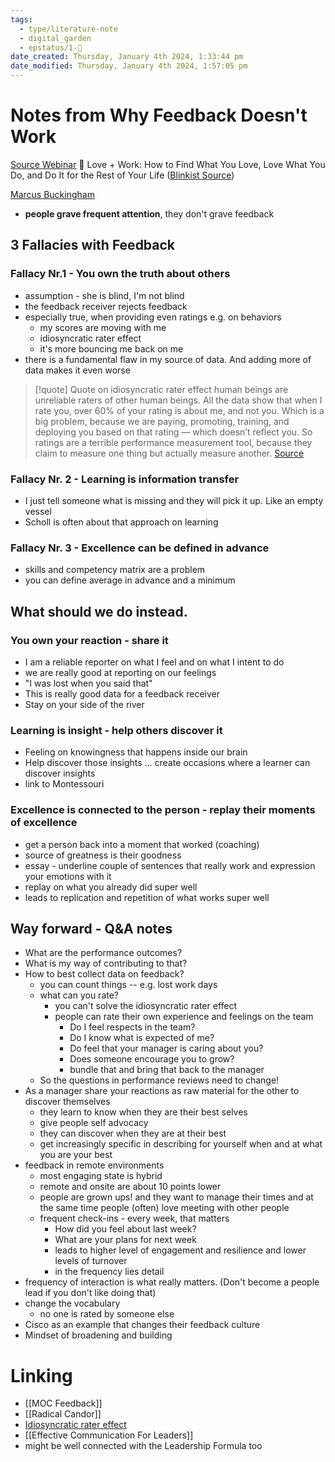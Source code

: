 ```yaml
---
tags:
  - type/literature-note
  - digital_garden
  - epstatus/1-🌱
date_created: Thursday, January 4th 2024, 1:33:44 pm
date_modified: Thursday, January 4th 2024, 1:57:05 pm
---
```

# Notes from Why Feedback Doesn't Work
[Source Webinar](https://hbr.org/webinar/2022/11/why-feedback-doesnt-work-and-what-to-do-instead)
	📖 Love + Work: How to Find What You Love, Love What You Do, and Do It for the Rest of Your Life ([Blinkist Source](https://www.blinkist.com/en/app/books/love-plus-work-en))

[Marcus Buckingham](https://www.linkedin.com/in/marcus-buckingham/)

+ **people grave frequent attention**, they don't grave feedback

## 3 Fallacies with Feedback
### Fallacy Nr.1 - You own the truth about others
* assumption - she is blind, I'm not blind
* the feedback receiver rejects feedback
* especially true, when providing even ratings e.g. on behaviors
	* my scores are moving with me
	* idiosyncratic rater effect
	* it's more bouncing me back on me
* there is a fundamental flaw in my source of data. And adding more of data makes it even worse

> [!quote] Quote on idiosyncratic rater effect
> human beings are unreliable raters of other human beings. All the data show that when I rate you, over 60% of your rating is about me, and not you. Which is a big problem, because we are paying, promoting, training, and deploying you based on that rating — which doesn’t reflect you. So ratings are a terrible performance measurement tool, because they claim to measure one thing but actually measure another. [Source](https://www.marcusbuckingham.com/good-data-bad-data-idiosyncratic-rater-effect/) 

### Fallacy Nr. 2 - Learning is information transfer
+ I just tell someone what is missing and they will pick it up. Like an empty vessel
+ Scholl is often about that approach on learning

### Fallacy Nr. 3 - Excellence can be defined in advance
+ skills and competency matrix are a problem
+ you can define average in advance and a minimum

## What should we do instead.
### You own your reaction - share it
+ I am a reliable reporter on what I feel and on what I intent to do
+ we are really good at reporting on our feelings
+ "I was lost when you said that"
+ This is really good data for a feedback receiver
+ Stay on your side of the river

### Learning is insight - help others discover it
+ Feeling on knowingness that happens inside our brain
+ Help discover those insights ... create occasions where a learner can discover insights
+ link to Montessouri

### Excellence is connected to the person - replay their moments of excellence
+ get a person back into a moment that worked (coaching)
+ source of greatness is their goodness
+ essay - underline couple of sentences that really work and expression your emotions with it
+ replay on what you already did super well
+ leads to replication and repetition of what works super well

## Way forward - Q&A notes
+ What are the performance outcomes? 
+ What is my way of contributing to that?
+ How to best collect data on feedback?
	+ you can count things -- e.g. lost work days
	+ what can you rate?
		+ you can't solve the idiosyncratic rater effect
		+ people can rate their own experience and feelings on the team
			+ Do I feel respects in the team?
			+ Do I know what is expected of me?
			+ Do feel that your manager is caring about you?
			+ Does someone encourage you to grow?
			+ bundle that and bring that back to the manager
	+ So the questions in performance reviews need to change!
+ As a manager share your reactions as raw material for the other to discover themselves
	+ they learn to know when they are their best selves
	+ give people self advocacy
	+ they can discover when they are at their best
	+ get increasingly specific in describing for yourself when and at what you are your best
+ feedback in remote environments
	+ most engaging state is hybrid
	+ remote and onsite are about 10 points lower
	+ people are grown ups! and they want to manage their times and at the same time people (often) love meeting with other people
	+ frequent check-ins - every week, that matters
		+ How did you feel about last week? 
		+ What are your plans for next week
		+ leads to higher level of engagement and resilience and lower levels of turnover
		+ in the frequency lies detail
+ frequency of interaction is what really matters. (Don't become a people lead if you don't like doing that)
+ change the vocabulary
	+ no one is rated by someone else
+ Cisco as an example that changes their feedback culture
+ Mindset of broadening and building

# Linking
+ [[MOC Feedback]]
+ [[Radical Candor]]
+ [Idiosyncratic rater effect](https://www.marcusbuckingham.com/good-data-bad-data-idiosyncratic-rater-effect/)
+ [[Effective Communication For Leaders]]
+ might be well connected with the Leadership Formula too

